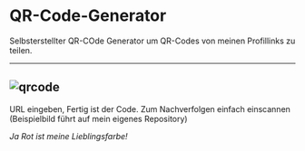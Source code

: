 # QR-Code-Generator
Selbsterstellter QR-COde Generator um QR-Codes von meinen Profillinks zu teilen.

-----
![qrcode](https://user-images.githubusercontent.com/93487829/180662351-2786f33f-c4c1-49fa-a6cf-737aa585c4d2.png)
-----

URL eingeben, Fertig ist der Code.
Zum Nachverfolgen einfach einscannen (Beispielbild führt auf mein eigenes Repository)

*Ja Rot ist meine Lieblingsfarbe!*
